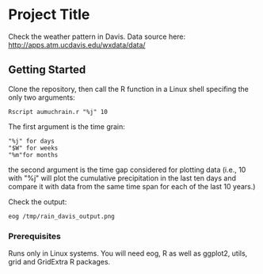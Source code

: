 # Project Title

Check the weather pattern in Davis. 
Data source here: http://apps.atm.ucdavis.edu/wxdata/data/

## Getting Started

Clone the repository, then call the R function in a Linux shell specifing the only two arguments:
```
Rscript aumuchrain.r "%j" 10
```
The first argument is the time grain:
```
"%j" for days
"$W" for weeks
"%m"for months
```
the second argument is the time gap considered for plotting data (i.e., 10 with "%j" will plot the cumulative precipitation in the last ten days and compare it with data from the same time span for each of the last 10 years.)


Check the output:
```
eog /tmp/rain_davis_output.png
```

### Prerequisites

Runs only in Linux systems.
You will need eog, R as well as  ggplot2, utils, grid and GridExtra R packages.
